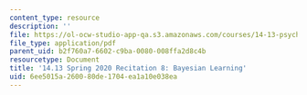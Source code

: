 ```yaml
---
content_type: resource
description: ''
file: https://ol-ocw-studio-app-qa.s3.amazonaws.com/courses/14-13-psychology-and-economics-spring-2020/6ee5015a260080de1704ea1a10e038ea_MIT14_13s20_rec8.pdf
file_type: application/pdf
parent_uid: b2f760a7-6602-c9ba-0080-008ffa2d8c4b
resourcetype: Document
title: '14.13 Spring 2020 Recitation 8: Bayesian Learning'
uid: 6ee5015a-2600-80de-1704-ea1a10e038ea
---
```

